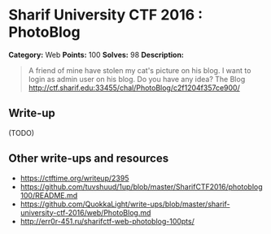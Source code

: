 # Sharif University CTF 2016 : PhotoBlog

**Category:** Web
**Points:** 100
**Solves:** 98
**Description:**

> A friend of mine have stolen my cat's picture on his blog. I want to login as admin user on his blog. Do you have any idea? The Blog <http://ctf.sharif.edu:33455/chal/PhotoBlog/c2f1204f357ce900/>


## Write-up

(TODO)

## Other write-ups and resources

* <https://ctftime.org/writeup/2395>
* <https://github.com/tuvshuud/1up/blob/master/SharifCTF2016/photoblog100/README.md>
* <https://github.com/QuokkaLight/write-ups/blob/master/sharif-university-ctf-2016/web/PhotoBlog.md>
* <http://err0r-451.ru/sharifctf-web-photoblog-100pts/>
